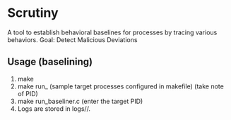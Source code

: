# Scrutiny
A tool to establish behavioral baselines for processes by tracing various behaviors. Goal: Detect Malicious Deviations

## Usage (baselining)
1. make
2. make run_<target process name> (sample target processes configured in makefile) (take note of PID)
3. make run_baseliner.c (enter the target PID)
4. Logs are stored in logs/<target process name>/.
